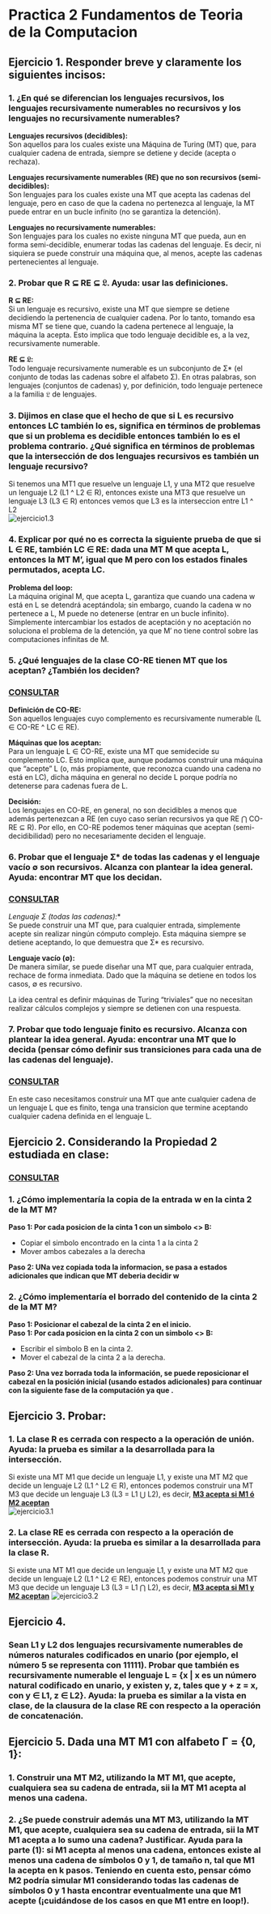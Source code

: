 # Practica 2 Fundamentos de Teoria de la Computacion  
## Ejercicio 1. Responder breve y claramente los siguientes incisos:  
### 1. ¿En qué se diferencian los lenguajes recursivos, los lenguajes recursivamente numerables no recursivos y los lenguajes no recursivamente numerables?  
**Lenguajes recursivos (decidibles):**  
Son aquellos para los cuales existe una Máquina de Turing (MT) que, para cualquier cadena de entrada, siempre se detiene y decide (acepta o rechaza). 

**Lenguajes recursivamente numerables (RE) que no son recursivos (semi-decidibles):**  
Son lenguajes para los cuales existe una MT que acepta las cadenas del lenguaje, pero en caso de que la cadena no pertenezca al lenguaje, la MT puede entrar en un bucle infinito (no se garantiza la detención).

**Lenguajes no recursivamente numerables:**  
Son lenguajes para los cuales no existe ninguna MT que pueda, aun en forma semi-decidible, enumerar todas las cadenas del lenguaje. Es decir, ni siquiera se puede construir una máquina que, al menos, acepte las cadenas pertenecientes al lenguaje.

### 2. Probar que R ⊆ RE ⊆ 𝔏. Ayuda: usar las definiciones.  
**R ⊆ RE:**  
Si un lenguaje es recursivo, existe una MT que siempre se detiene decidiendo la pertenencia de cualquier cadena. Por lo tanto, tomando esa misma MT se tiene que, cuando la cadena pertenece al lenguaje, la máquina la acepta. Esto implica que todo lenguaje decidible es, a la vez, recursivamente numerable.

**RE ⊆ 𝔏:**  
Todo lenguaje recursivamente numerable es un subconjunto de Σ* (el conjunto de todas las cadenas sobre el alfabeto Σ). En otras palabras, son lenguajes (conjuntos de cadenas) y, por definición, todo lenguaje pertenece a la familia 𝔏 de lenguajes.

### 3. Dijimos en clase que el hecho de que si L es recursivo entonces LC también lo es, significa en  términos  de  problemas  que  si  un  problema  es  decidible  entonces  también  lo  es  el problema  contrario.  ¿Qué  significa  en  términos  de  problemas  que  la  intersección  de  dos lenguajes recursivos es también un lenguaje recursivo?  
Si tenemos una MT1 que resuelve un lenguaje L1, y una MT2 que resuelve un lenguaje L2 (L1 ^ L2 ∈ R), entonces existe una MT3 que resuelve un lenguaje L3 (L3 ∈ R) entonces vemos que L3 es la interseccion entre L1 ^ L2  
![ejercicio1.3](./imagenes/trabajo2-ejercicio1.3.jpeg)  

### 4. Explicar por qué no es correcta la siguiente prueba de que si L ∈ RE, también LC ∈ RE: dada una  MT  M  que  acepta  L,  entonces  la  MT  M’,  igual  que  M  pero  con  los  estados  finales permutados, acepta LC.  
**Problema del loop:**  
La máquina original M, que acepta L, garantiza que cuando una cadena w está en L se detendrá aceptándola; sin embargo, cuando la cadena w no pertenece a L, M puede no detenerse (entrar en un bucle infinito). Simplemente intercambiar los estados de aceptación y no aceptación no soluciona el problema de la detención, ya que M′ no tiene control sobre las computaciones infinitas de M.  

### 5. ¿Qué lenguajes de la clase CO-RE tienen MT que los aceptan? ¿También los deciden?  
### <u>CONSULTAR</u>  
**Definición de CO-RE:**  
Son aquellos lenguajes cuyo complemento es recursivamente numerable (L ∈ CO-RE ^ LC ∈ RE).

**Máquinas que los aceptan:**  
Para un lenguaje L ∈ CO-RE, existe una MT que semidecide su complemento LC. Esto implica que, aunque podamos construir una máquina que “acepte” L (o, más propiamente, que reconozca cuando una cadena no está en LC), dicha máquina en general no decide L porque podría no detenerse para cadenas fuera de L.

**Decisión:**  
Los lenguajes en CO-RE, en general, no son decidibles a menos que además pertenezcan a RE (en cuyo caso serían recursivos ya que RE ⋂ CO-RE ⊆ R). Por ello, en CO-RE podemos tener máquinas que aceptan (semi-decidibilidad) pero no necesariamente deciden el lenguaje.

### 6. Probar que el lenguaje Ʃ* de todas las cadenas y el lenguaje vacío ∅ son recursivos. Alcanza con plantear la idea general. Ayuda: encontrar MT que los decidan.  
### <u>CONSULTAR</u>  
**Lenguaje Σ* (todas las cadenas):**  
Se puede construir una MT que, para cualquier entrada, simplemente acepte sin realizar ningún cómputo complejo. Esta máquina siempre se detiene aceptando, lo que demuestra que Σ* es recursivo.

**Lenguaje vacío (∅):**  
De manera similar, se puede diseñar una MT que, para cualquier entrada, rechace de forma inmediata. Dado que la máquina se detiene en todos los casos, ∅ es recursivo.

La idea central es definir máquinas de Turing “triviales” que no necesitan realizar cálculos complejos y siempre se detienen con una respuesta.

### 7. Probar que todo  lenguaje finito  es recursivo.  Alcanza  con  plantear la idea general.  Ayuda: encontrar una MT que lo decida (pensar cómo definir sus transiciones para cada una de las cadenas del lenguaje).  
### <u>CONSULTAR</u>   
En este caso necesitamos construir una MT que ante cualquier cadena de un lenguaje L que es finito, tenga una transicion que termine aceptando cualquier cadena definida en el lenguaje L.



## Ejercicio 2. Considerando la Propiedad 2 estudiada en clase:  
### <u>CONSULTAR</u>  
### 1. ¿Cómo implementaría la copia de la entrada w en la cinta 2 de la MT M?  
**Paso 1: Por cada posicion de la cinta 1 con un simbolo <> B:**  
- Copiar el simbolo encontrado en la cinta 1 a la cinta 2
- Mover ambos cabezales a la derecha

**Paso 2: UNa vez copiada toda la informacion, se pasa a estados adicionales que indican que MT deberia decidir w**

### 2. ¿Cómo implementaría el borrado del contenido de la cinta 2 de la MT M?  
**Paso 1: Posicionar el cabezal de la cinta 2 en el inicio.**  
**Paso 1: Por cada posicion en la cinta 2 con un simbolo <> B:**  
- Escribir el símbolo B en la cinta 2.
- Mover el cabezal de la cinta 2 a la derecha.  

**Paso 2: Una vez borrada toda la información, se puede reposicionar el cabezal en la posición inicial (usando estados adicionales) para continuar con la siguiente fase de la computación ya que .**  



## Ejercicio 3. Probar: 
### 1. La clase R es cerrada con respecto a la operación de unión. Ayuda: la prueba es similar a la desarrollada para la intersección.  
Si existe una MT M1 que decide un lenguaje L1, y existe una MT M2 que decide un lenguaje L2 (L1 ^ L2 ∈ R), entonces podemos construir una MT M3 que decide un lenguaje L3 (L3 = L1 ⋃ L2), es decir, **<u>M3 acepta si M1 ó M2 aceptan</u>**  
![ejercicio3.1](./imagenes/trabajo2-ejercicio3.1.png)  


### 2. La clase RE es cerrada con respecto a la operación de intersección. Ayuda: la prueba es similar a la desarrollada para la clase R.  
Si existe una MT M1 que decide un lenguaje L1, y existe una MT M2 que decide un lenguaje L2 (L1 ^ L2 ∈ RE), entonces podemos construir una MT M3 que decide un lenguaje L3 (L3 = L1 ⋂ L2), es decir, **<u>M3 acepta si M1 y M2 aceptan</u>**
![ejercicio3.2](./imagenes/trabajo2-ejercicio3.2.png)



## Ejercicio  4.
### Sean  L1  y  L2  dos  lenguajes  recursivamente  numerables  de  números  naturales codificados en unario (por ejemplo, el número 5 se representa con 11111). Probar que también es recursivamente numerable el lenguaje L = {x | x es un número natural codificado en unario, y existen y, z, tales que y + z = x, con y ∈ L1, z ∈ L2}.  Ayuda: la prueba es similar a la vista en clase, de la clausura de la clase RE con respecto a la operación de concatenación.  




## Ejercicio 5. Dada una MT M1 con alfabeto Γ = {0, 1}: 
### 1. Construir una MT M2, utilizando la MT M1, que acepte, cualquiera sea su cadena de entrada, sii la MT M1 acepta al menos una cadena.  


### 2. ¿Se puede construir además una MT M3, utilizando la MT M1, que acepte, cualquiera sea su cadena de entrada, sii la MT M1 acepta a lo sumo una cadena? Justificar. Ayuda para la parte (1): si M1 acepta al menos una cadena, entonces existe al menos una cadena de símbolos 0 y 1, de tamaño n, tal que M1 la acepta en k pasos. Teniendo en cuenta esto, pensar cómo M2 podría simular M1 considerando todas las cadenas de símbolos 0 y 1 hasta encontrar eventualmente una que M1 acepte (¡cuidándose de los casos en que M1 entre en loop!).  
